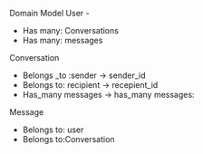 Domain Model
User - 
- Has many: Conversations
- Has many: messages

Conversation
- Belongs _to :sender -> sender_id
- Belongs to: recipient   -> recepient_id
- Has_many messages    -> has_many messages: 

Message
- Belongs to: user
- Belongs to:Conversation 
